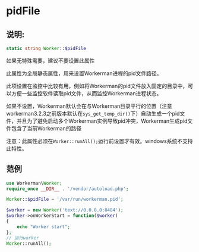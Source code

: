 # pidFile
## 说明:
```php
static string Worker::$pidFile
```

如果无特殊需要，建议不要设置此属性

此属性为全局静态属性，用来设置Workerman进程的pid文件路径。

此项设置在监控中比较有用，例如将Workerman的pid文件放入固定的目录中，可以方便一些监控软件读取pid文件，从而监控Workerman进程状态。

如果不设置，Workerman默认会在与Workerman目录平行的位置（注意workerman3.2.3之前版本默认在```sys_get_temp_dir()```下）自动生成一个pid文件，并且为了避免启动多个Workerman实例导致pid冲突，Workerman生成pid文件包含了当前Workerman的路径

注意：此属性必须在```Worker::runAll();```运行前设置才有效。windows系统不支持此特性。


## 范例

```php
use Workerman\Worker;
require_once __DIR__ . '/vendor/autoload.php';

Worker::$pidFile = '/var/run/workerman.pid';

$worker = new Worker('text://0.0.0.0:8484');
$worker->onWorkerStart = function($worker)
{
    echo "Worker start";
};
// 运行worker
Worker::runAll();
```
